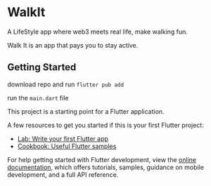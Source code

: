 # WalkIt

A LifeStyle app where web3 meets real life, make walking fun.

Walk It is an app that pays you to stay active.

## Getting Started

download repo and run `flutter pub add`

run the `main.dart` file

This project is a starting point for a Flutter application.

A few resources to get you started if this is your first Flutter project:

- [Lab: Write your first Flutter app](https://docs.flutter.dev/get-started/codelab)
- [Cookbook: Useful Flutter samples](https://docs.flutter.dev/cookbook)

For help getting started with Flutter development, view the
[online documentation](https://docs.flutter.dev/), which offers tutorials,
samples, guidance on mobile development, and a full API reference.
